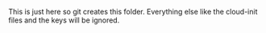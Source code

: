 This is just here so git creates this folder. Everything else like the cloud-init files and the keys will be ignored.